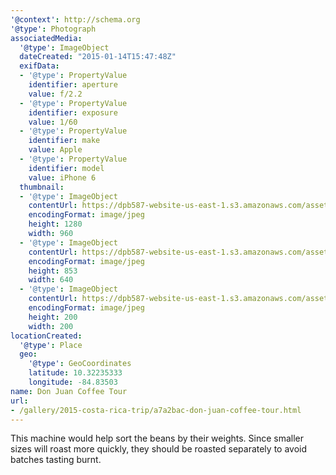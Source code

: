 ```yaml
---
'@context': http://schema.org
'@type': Photograph
associatedMedia:
  '@type': ImageObject
  dateCreated: "2015-01-14T15:47:48Z"
  exifData:
  - '@type': PropertyValue
    identifier: aperture
    value: f/2.2
  - '@type': PropertyValue
    identifier: exposure
    value: 1/60
  - '@type': PropertyValue
    identifier: make
    value: Apple
  - '@type': PropertyValue
    identifier: model
    value: iPhone 6
  thumbnail:
  - '@type': ImageObject
    contentUrl: https://dpb587-website-us-east-1.s3.amazonaws.com/asset/gallery/2015-costa-rica-trip/a7a2bac-don-juan-coffee-tour~1280.jpg
    encodingFormat: image/jpeg
    height: 1280
    width: 960
  - '@type': ImageObject
    contentUrl: https://dpb587-website-us-east-1.s3.amazonaws.com/asset/gallery/2015-costa-rica-trip/a7a2bac-don-juan-coffee-tour~640w.jpg
    encodingFormat: image/jpeg
    height: 853
    width: 640
  - '@type': ImageObject
    contentUrl: https://dpb587-website-us-east-1.s3.amazonaws.com/asset/gallery/2015-costa-rica-trip/a7a2bac-don-juan-coffee-tour~200x200.jpg
    encodingFormat: image/jpeg
    height: 200
    width: 200
locationCreated:
  '@type': Place
  geo:
    '@type': GeoCoordinates
    latitude: 10.32235333
    longitude: -84.83503
name: Don Juan Coffee Tour
url:
- /gallery/2015-costa-rica-trip/a7a2bac-don-juan-coffee-tour.html
---
```


This machine would help sort the beans by their weights. Since smaller sizes will roast more quickly, they should be roasted separately to avoid batches tasting burnt.

